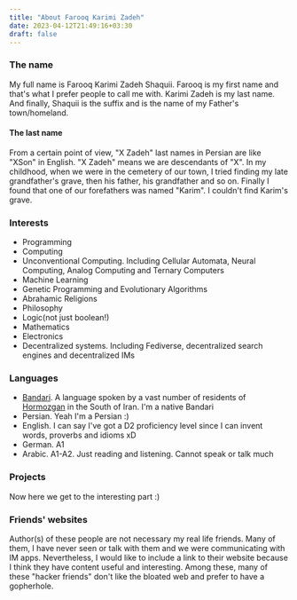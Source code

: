 ```yaml
---
title: "About Farooq Karimi Zadeh"
date: 2023-04-12T21:49:16+03:30
draft: false
---
```



### The name

My full name is Farooq Karimi Zadeh Shaquii. Farooq is my first name and that's what I prefer people to call me with. Karimi Zadeh is my last name. And finally, Shaquii is the suffix and is the name of my Father's town/homeland.

#### The last name
From a certain point of view, "X Zadeh" last names in Persian are like "XSon" in English. "X Zadeh" means we are descendants of "X". In my childhood, when we were in the cemetery of our town, I tried finding my late grandfather's grave, then his father, his grandfather and so on. Finally I found that one of our forefathers was named "Karim". I couldn't find Karim's grave.

### Interests

 - Programming
 - Computing
 - Unconventional Computing. Including Cellular Automata, Neural Computing, Analog Computing and Ternary Computers
 - Machine Learning
 - Genetic Programming and Evolutionary Algorithms
 - Abrahamic Religions
 - Philosophy
 - Logic(not just boolean!)
 - Mathematics
 - Electronics
 - Decentralized systems. Including Fediverse, decentralized search engines and decentralized IMs
### Languages

 - [Bandari](https://en.wikipedia.org/wiki/Garmsiri_language). A language spoken by a vast number of residents of [Hormozgan](https://en.wikipedia.org/wiki/Hormozgan_province) in the South of Iran. I'm a native Bandari
 - Persian. Yeah I'm a Persian :)
 - English. I can say I've got a D2 proficiency level since I can invent words, proverbs and idioms xD
 - German. A1
 - Arabic. A1-A2. Just reading and listening. Cannot speak or talk much

### Projects

Now here we get to the interesting part :)




### Friends' websites

Author(s) of these people are not necessary my real life friends. Many of them, I have never seen or talk with them and we were communicating with IM apps. Nevertheless, I would like to include a link to their website because I think they have content useful and interesting. Among these, many of these "hacker friends" don't like the bloated web and prefer to have a gopherhole.

 
